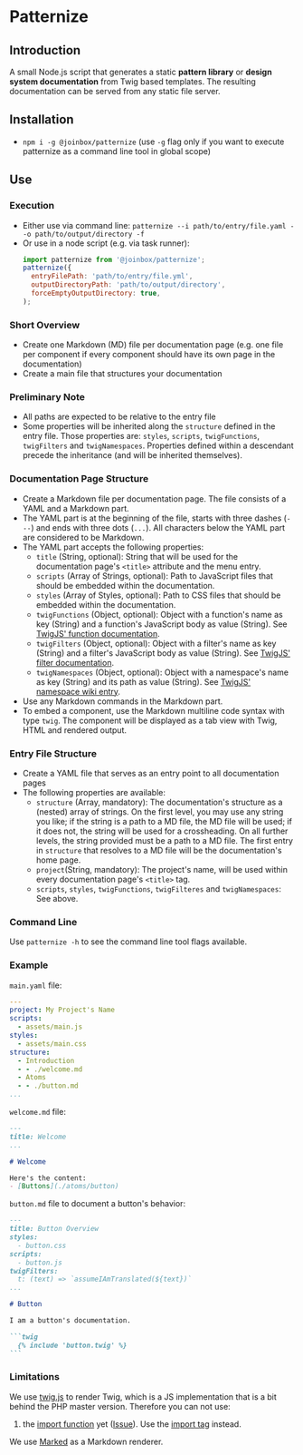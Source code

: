 # Patternize


## Introduction

A small Node.js script that generates a static **pattern library** or **design system documentation**
from Twig based templates. The resulting documentation can be served from any static file server.


## Installation
- `npm i -g @joinbox/patternize` (use `-g` flag only if you want to execute patternize as a 
  command line tool in global scope)


## Use

### Execution

- Either use via command line: `patternize --i path/to/entry/file.yaml --o path/to/output/directory -f`
- Or use in a node script (e.g. via task runner): 
  ```javascript
  import patternize from '@joinbox/patternize';
  patternize({
    entryFilePath: 'path/to/entry/file.yml',
    outputDirectoryPath: 'path/to/output/directory',
    forceEmptyOutputDirectory: true,
  );
  ```

### Short Overview
- Create one Markdown (MD) file per documentation page (e.g. one file per component if every
component should have its own page in the documentation)
- Create a main file that structures your documentation 

### Preliminary Note
- All paths are expected to be relative to the entry file
- Some properties will be inherited along the `structure` defined in the entry file. Those
  properties are: `styles`, `scripts`, `twigFunctions`, `twigFilters` and `twigNamespaces`.
  Properties defined within a descendant precede the inheritance (and will be inherited themselves).

### Documentation Page Structure
- Create a Markdown file per documentation page. The file consists of a YAML and a Markdown part.
- The YAML part is at the beginning of the file, starts with three dashes (`---`) and ends with
three dots (`...`). All characters below the YAML part are considered to be Markdown.
- The YAML part accepts the following properties:
    - `title` (String, optional): String that will be used for the documentation page's `<title>`
      attribute and the menu entry.
    - `scripts` (Array of Strings, optional): Path to JavaScript files that should be embedded
      within the documentation.
    - `styles` (Array of Styles, optional): Path to CSS files that should be embedded
      within the documentation.
    - `twigFunctions` (Object, optional): Object with a function's name as key (String) and
      a function's JavaScript body as value (String). See [TwigJS' function documentation](http://jmsyst.com/libs/twig.js/master/functions).
    - `twigFilters` (Object, optional): Object with a filter's name as key (String) and
      a filter's JavaScript body as value (String). See [TwigJS' filter documentation](http://jmsyst.com/libs/twig.js/master/filters).
    - `twigNamespaces` (Object, optional): Object with a namespace's name as key (String) and
      its path as value (String). See [TwigJS' namespace wiki entry](https://github.com/twigjs/twig.js/wiki#user-content-namespaces).
- Use any Markdown commands in the Markdown part.
- To embed a component, use the Markdown multiline code syntax with type `twig`. The component will
  be displayed as a tab view with Twig, HTML and rendered output.

### Entry File Structure
- Create a YAML file that serves as an entry point to all documentation pages
- The following properties are available:
    - `structure` (Array, mandatory): The documentation's structure as a (nested) array of strings.
      On the first level, you may use any string you like; if the string is a path to a MD file,
      the MD file will be used; if it does not, the string will be used for a crossheading. On all
      further levels, the string provided must be a path to a MD file. The first entry in
      `structure` that resolves to a MD file will be the documentation's home page.
    - `project`(String, mandatory): The project's name, will be used within every documentation
      page's `<title>` tag.
    - `scripts`, `styles`, `twigFunctions`, `twigFilteres` and `twigNamespaces`: See above.

### Command Line
Use `patternize -h` to see the command line tool flags available.

### Example
`main.yaml` file:

```yaml
---
project: My Project's Name
scripts:
  - assets/main.js
styles:
  - assets/main.css
structure:
  - Introduction
  - - ./welcome.md
  - Atoms
  - - ./button.md
...
```

`welcome.md` file:
~~~markdown
---
title: Welcome
...

# Welcome

Here's the content:
- [Buttons](./atoms/button)
~~~


`button.md` file to document a button's behavior: 
~~~markdown
---
title: Button Overview
styles:
  - button.css
scripts:
  - button.js
twigFilters:
  t: (text) => `assumeIAmTranslated(${text})`
...

# Button

I am a button's documentation.

```twig
  {% include 'button.twig' %}
```
~~~


### Limitations
We use [twig.js](https://github.com/twigjs/twig.js/wiki) to render Twig, which is a JS
implementation that is a bit behind the PHP master version. Therefore you can not use:
1. the [import function](https://twig.symfony.com/doc/2.x/functions/include.html) yet
([Issue](https://github.com/twigjs/twig.js/issues/392)). Use the
[import tag](https://twig.symfony.com/doc/3.x/tags/import.html) instead.

We use [Marked](https://github.com/markedjs/marked) as a Markdown renderer.